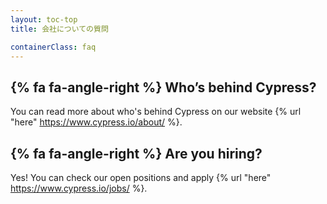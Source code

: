 ```yaml
---
layout: toc-top
title: 会社についての質問

containerClass: faq
---
```


## {% fa fa-angle-right %} Who’s behind Cypress?

You can read more about who's behind Cypress on our website {% url "here" https://www.cypress.io/about/ %}.

## {% fa fa-angle-right %} Are you hiring?

Yes! You can check our open positions and apply {% url "here" https://www.cypress.io/jobs/ %}.
